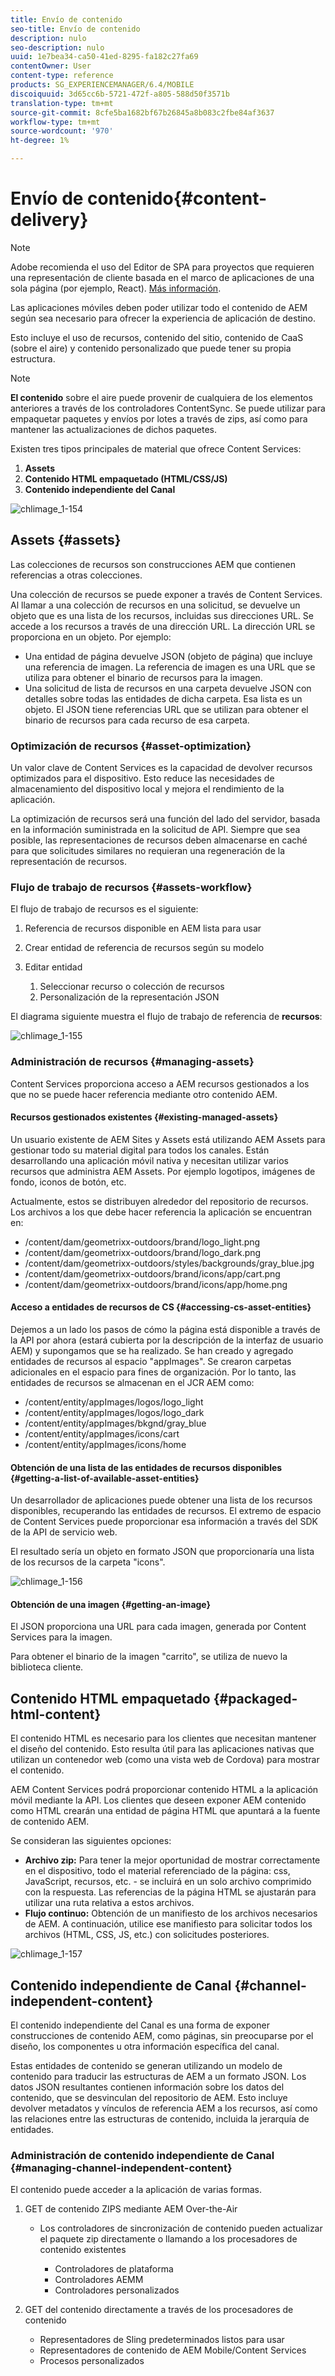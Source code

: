 ```yaml
---
title: Envío de contenido
seo-title: Envío de contenido
description: nulo
seo-description: nulo
uuid: 1e7bea34-ca50-41ed-8295-fa182c27fa69
contentOwner: User
content-type: reference
products: SG_EXPERIENCEMANAGER/6.4/MOBILE
discoiquuid: 3d65cc6b-5721-472f-a805-588d50f3571b
translation-type: tm+mt
source-git-commit: 8cfe5ba1682bf67b26845a8b083c2fbe84af3637
workflow-type: tm+mt
source-wordcount: '970'
ht-degree: 1%

---
```



# Envío de contenido{#content-delivery}

>[!NOTE]
>
>Adobe recomienda el uso del Editor de SPA para proyectos que requieren una representación de cliente basada en el marco de aplicaciones de una sola página (por ejemplo, React). [Más información](/help/sites-developing/spa-overview.md).

Las aplicaciones móviles deben poder utilizar todo el contenido de AEM según sea necesario para ofrecer la experiencia de aplicación de destino.

Esto incluye el uso de recursos, contenido del sitio, contenido de CaaS (sobre el aire) y contenido personalizado que puede tener su propia estructura.

>[!NOTE]
>
>**El contenido** sobre el aire puede provenir de cualquiera de los elementos anteriores a través de los controladores ContentSync. Se puede utilizar para empaquetar paquetes y envíos por lotes a través de zips, así como para mantener las actualizaciones de dichos paquetes.

Existen tres tipos principales de material que ofrece Content Services:

1. **Assets**
1. **Contenido HTML empaquetado (HTML/CSS/JS)**
1. **Contenido independiente del Canal**

![chlimage_1-154](assets/chlimage_1-154.png)

## Assets {#assets}

Las colecciones de recursos son construcciones AEM que contienen referencias a otras colecciones.

Una colección de recursos se puede exponer a través de Content Services. Al llamar a una colección de recursos en una solicitud, se devuelve un objeto que es una lista de los recursos, incluidas sus direcciones URL. Se accede a los recursos a través de una dirección URL. La dirección URL se proporciona en un objeto. Por ejemplo:

* Una entidad de página devuelve JSON (objeto de página) que incluye una referencia de imagen. La referencia de imagen es una URL que se utiliza para obtener el binario de recursos para la imagen.
* Una solicitud de lista de recursos en una carpeta devuelve JSON con detalles sobre todas las entidades de dicha carpeta. Esa lista es un objeto. El JSON tiene referencias URL que se utilizan para obtener el binario de recursos para cada recurso de esa carpeta.

### Optimización de recursos {#asset-optimization}

Un valor clave de Content Services es la capacidad de devolver recursos optimizados para el dispositivo. Esto reduce las necesidades de almacenamiento del dispositivo local y mejora el rendimiento de la aplicación.

La optimización de recursos será una función del lado del servidor, basada en la información suministrada en la solicitud de API. Siempre que sea posible, las representaciones de recursos deben almacenarse en caché para que solicitudes similares no requieran una regeneración de la representación de recursos.

### Flujo de trabajo de recursos {#assets-workflow}

El flujo de trabajo de recursos es el siguiente:

1. Referencia de recursos disponible en AEM lista para usar
1. Crear entidad de referencia de recursos según su modelo
1. Editar entidad

   1. Seleccionar recurso o colección de recursos
   1. Personalización de la representación JSON

El diagrama siguiente muestra el flujo de trabajo de referencia de **recursos**:

![chlimage_1-155](assets/chlimage_1-155.png)

### Administración de recursos {#managing-assets}

Content Services proporciona acceso a AEM recursos gestionados a los que no se puede hacer referencia mediante otro contenido AEM.

#### Recursos gestionados existentes {#existing-managed-assets}

Un usuario existente de AEM Sites y Assets está utilizando AEM Assets para gestionar todo su material digital para todos los canales. Están desarrollando una aplicación móvil nativa y necesitan utilizar varios recursos que administra AEM Assets. Por ejemplo logotipos, imágenes de fondo, iconos de botón, etc.

Actualmente, estos se distribuyen alrededor del repositorio de recursos. Los archivos a los que debe hacer referencia la aplicación se encuentran en:

* /content/dam/geometrixx-outdoors/brand/logo_light.png
* /content/dam/geometrixx-outdoors/brand/logo_dark.png
* /content/dam/geometrixx-outdoors/styles/backgrounds/gray_blue.jpg
* /content/dam/geometrixx-outdoors/brand/icons/app/cart.png
* /content/dam/geometrixx-outdoors/brand/icons/app/home.png

#### Acceso a entidades de recursos de CS {#accessing-cs-asset-entities}

Dejemos a un lado los pasos de cómo la página está disponible a través de la API por ahora (estará cubierta por la descripción de la interfaz de usuario AEM) y supongamos que se ha realizado. Se han creado y agregado entidades de recursos al espacio &quot;appImages&quot;. Se crearon carpetas adicionales en el espacio para fines de organización. Por lo tanto, las entidades de recursos se almacenan en el JCR AEM como:

* /content/entity/appImages/logos/logo_light
* /content/entity/appImages/logos/logo_dark
* /content/entity/appImages/bkgnd/gray_blue
* /content/entity/appImages/icons/cart
* /content/entity/appImages/icons/home

#### Obtención de una lista de las entidades de recursos disponibles {#getting-a-list-of-available-asset-entities}

Un desarrollador de aplicaciones puede obtener una lista de los recursos disponibles, recuperando las entidades de recursos. El extremo de espacio de Content Services puede proporcionar esa información a través del SDK de la API de servicio web.

El resultado sería un objeto en formato JSON que proporcionaría una lista de los recursos de la carpeta &quot;icons&quot;.

![chlimage_1-156](assets/chlimage_1-156.png)

#### Obtención de una imagen {#getting-an-image}

El JSON proporciona una URL para cada imagen, generada por Content Services para la imagen.

Para obtener el binario de la imagen &quot;carrito&quot;, se utiliza de nuevo la biblioteca cliente.

## Contenido HTML empaquetado {#packaged-html-content}

El contenido HTML es necesario para los clientes que necesitan mantener el diseño del contenido. Esto resulta útil para las aplicaciones nativas que utilizan un contenedor web (como una vista web de Cordova) para mostrar el contenido.

AEM Content Services podrá proporcionar contenido HTML a la aplicación móvil mediante la API. Los clientes que deseen exponer AEM contenido como HTML crearán una entidad de página HTML que apuntará a la fuente de contenido AEM.

Se consideran las siguientes opciones:

* **Archivo zip:** Para tener la mejor oportunidad de mostrar correctamente en el dispositivo, todo el material referenciado de la página: css, JavaScript, recursos, etc. - se incluirá en un solo archivo comprimido con la respuesta. Las referencias de la página HTML se ajustarán para utilizar una ruta relativa a estos archivos.
* **Flujo continuo:** Obtención de un manifiesto de los archivos necesarios de AEM. A continuación, utilice ese manifiesto para solicitar todos los archivos (HTML, CSS, JS, etc.) con solicitudes posteriores.

![chlimage_1-157](assets/chlimage_1-157.png)

## Contenido independiente de Canal {#channel-independent-content}

El contenido independiente del Canal es una forma de exponer construcciones de contenido AEM, como páginas, sin preocuparse por el diseño, los componentes u otra información específica del canal.

Estas entidades de contenido se generan utilizando un modelo de contenido para traducir las estructuras de AEM a un formato JSON. Los datos JSON resultantes contienen información sobre los datos del contenido, que se desvinculan del repositorio de AEM. Esto incluye devolver metadatos y vínculos de referencia AEM a los recursos, así como las relaciones entre las estructuras de contenido, incluida la jerarquía de entidades.

### Administración de contenido independiente de Canal {#managing-channel-independent-content}

El contenido puede acceder a la aplicación de varias formas.

1. GET de contenido ZIPS mediante AEM Over-the-Air

   * Los controladores de sincronización de contenido pueden actualizar el paquete zip directamente o llamando a los procesadores de contenido existentes

      * Controladores de plataforma
      * Controladores AEMM
      * Controladores personalizados

1. GET del contenido directamente a través de los procesadores de contenido

   * Representadores de Sling predeterminados listos para usar
   * Representadores de contenido de AEM Mobile/Content Services
   * Procesos personalizados


